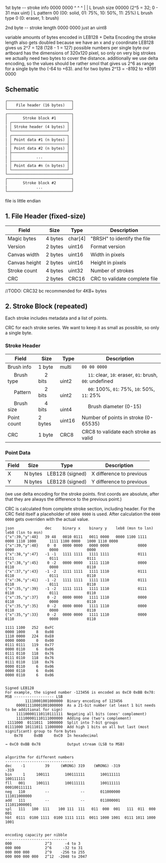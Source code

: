 1st byte -- stroke info
0000 0000
^ ^     ^
| |     L brush size 00000 (2^5 = 32; 0 - 31 max uint)
| L pattern 00 (00: solid, 01: 75%, 10: 50%, 11: 25%)
L brush type 0 (0: eraser, 1: brush)

2nd byte -- stroke length
0000 0000  just an uint8

variable amounts of bytes encoded in LEB128 + Delta Encoding
the stroke length also gets doubled because we have an x and y coordinate
LEB128 gives us 2^7 = 128 (128 - 1 = 127) possible numbers per single byte
our artboard has the dimensions of 320x120 pixel, so only on very big strokes
we actually need two bytes to cover the distance.
additionally we use delta encoding, so the values should be rather smol
that gives us 2^6 as range for a single byte tho (-64 to +63).
and for two bytes 2^13 = -8192 to +8191
0000

## Schematic

```
┌─────────────────────────────┐
│    File header (16 bytes)   │
└─────────────────────────────┘
┌─────────────────────────────┐
│       Stroke block #1       │
│ ┌─────────────────────────┐ │
| │ Stroke header (4 bytes) │ │
│ └─────────────────────────┘ │
│ ┌─────────────────────────┐ │
| │ Point data #1 (n bytes) │ │
│ ├─────────────────────────┤ │
| │ Point data #2 (n bytes) │ │
│ ├─────────────────────────┤ │
| │           ...           │ │
│ ├─────────────────────────┤ │
| │ Point data #n (n bytes) │ │
│ └─────────────────────────┘ │
└─────────────────────────────┘
┌─────────────────────────────┐
│       Stroke block #2       │
|             ...             │
└─────────────────────────────┘
```

file is little endian

## 1. File Header (fixed-size)

| Field         | Size    | Type    | Description                   |
|---------------|---------|---------|-------------------------------|
| Magic bytes   | 4 bytes | char[4] | "BRSH" to identify the file   |
| Version       | 2 bytes | uint16  | Format version                |
| Canvas width  | 2 bytes | uint16  | Width in pixels               |
| Canvas height | 2 bytes | uint16  | Height in pixels              |
| Stroke count  | 4 bytes | uint32  | Number of strokes             |
| CRC           | 2 bytes | CRC16   | CRC to validate complete file |

//TODO: CRC32 bc recommended for 4KB+ bytes

## 2. Stroke Block (repeated)

Each stroke includes metadata and a list of points.

CRC for each stroke series. We want to keep it as small as possible, so only a single byte.

### Stroke Header

| Field             | Size          | Type         | Description                                                    |
|-------------------|---------------|--------------|----------------------------------------------------------------|
| Brush info        | 1 byte        | multi        | `00 00 0000`                                                   |
| &emsp; Brush type | &emsp; 2 bits | &emsp; uint2 | &emsp; `11`: clear, `10`: eraser, `01`: brush, `00`: undefined |
| &emsp; Pattern    | &emsp; 2 bits | &emsp; uint2 | &emsp; `00`: 100%, `01`: 75%, `10`: 50%, `11`: 25%             |
| &emsp; Brush size | &emsp; 4 bits | &emsp; uint4 | &emsp; Brush diameter (0-15)                                   |
| Point count       | 2 bytes       | uint16       | Number of points in stroke (0-65535)                           |
| CRC               | 1 byte        | CRC8         | CRC8 to validate each stroke as valid                          |

### Point Data

| Field | Size    | Type            | Description              |
|-------|---------|-----------------|--------------------------|
| X     | N bytes | LEB128 (signed) | X difference to previous |
| Y     | N bytes | LEB128 (signed) | Y difference to previous |

(we use delta encoding for the stroke points. 
first coords are absolute, after that they are always the difference to the previous point.)

CRC is calculated from complete stroke section, including header.
For the CRC field itself a placeholder of `0000 0000` is used.
After calculation the `0000 0000` gets overriden with the actual value.


```
json              dec     binary x    binary y    leb8 (msn to lsn)                    leb8 (lsn to msn)
{"x":39,"y":48}   39 48   0010 0111   0011 0000   0000 1100 1111   0000 1110 1000      1111 1100 0000   1000 1110 0000
{"x":39,"y":48}    0  0   0000 0000   0000 0000             0000             0000                0000             0000
{"x":38,"y":47}   -1 -1   1111 1111   1111 1111             0111             0111                0111             0111
{"x":38,"y":45}    0 -2   0000 0000   1111 1110             0000             0110                0000             0110
{"x":37,"y":43}   -1 -2   1111 1111   1111 1110             0111             0110                0111             0110
{"x":36,"y":41}   -1 -2   1111 1111   1111 1110             0111             0110                0111             0110
{"x":35,"y":39}   -1 -2   1111 1111   1111 1110             0111             0110                0111             0110
{"x":35,"y":37}    0 -2   0000 0000   1111 1110             0000             0110                0000             0110
{"x":35,"y":35}    0 -2   0000 0000   1111 1110             0000             0110                0000             0110
{"x":35,"y":33}    0 -2   0000 0000   1111 1110             0000             0110                0000             0110

1111 1100   252   0xFC
0000 1000     8   0x08
1110 0000   224   0xE0
0000 0000     0   0x00
0111 0111   119   0x77
0000 0110     6   0x06
0111 0110   118   0x76
0111 0110   118   0x76
0111 0110   118   0x76
0000 0110     6   0x06
0000 0110     6   0x06
0000 0110     6   0x06


Signed LEB128
For example, the signed number -123456 is encoded as 0xC0 0xBB 0x78: 
MSB ------------------ LSB
         11110001001000000  Binary encoding of 123456
     000011110001001000000  As a 21-bit number (at least 1 bit needs to be additional for sign)
     111100001110110111111  Negating all bits (ones' complement)
     111100001110111000000  Adding one (two's complement)
 1111000  0111011  1000000  Split into 7-bit groups
01111000 10111011 11000000  Add high 1 bits on all but last (most significant) group to form bytes
    0x78     0xBB     0xC0  In hexadecimal

→ 0xC0 0xBB 0x78            Output stream (LSB to MSB)


algorithm for different numbers
-------------------------------
dec    -1         39     (WRONG) 319    (WRONG) -319                 -319
bin     1     100111       100111111       100111111            100111111
fll   001     100111       100111111       100111111         000100111111
neg   110         --              --       011000000         111011000000
add   111         --              --       011000001         111011000001
spl   111   100  111    100 111  111   011  000  001   111  011  000  001
hbt  0111  0100 1111  0100 1111 1111  0011 1000 1001  0111 1011 1000 1001


encoding capacity per nibble
----------------------------
000               2^3      -4 to 3
000 000           2^6     -32 to 31
000 000 000       2^9    -256 to 255
000 000 000 000   2^12  -2048 to 2047
```
